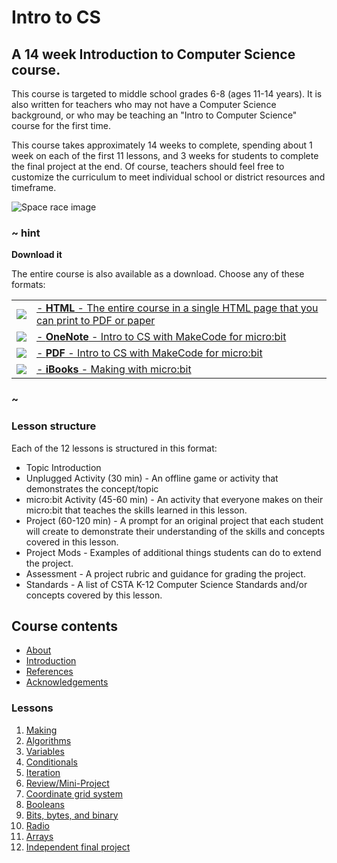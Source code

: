 # Intro to CS

## A 14 week Introduction to Computer Science course.

This course is targeted to middle school grades 6-8 (ages 11-14 years).  It is also written for teachers who may not have a Computer Science background, or who may be teaching an "Intro to Computer Science" course for the first time.

This course takes approximately 14 weeks to complete, spending about 1 week on each of the first 11 lessons, and 3 weeks for students to complete the final project at the end.  Of course, teachers should feel free to customize the curriculum to meet individual school or district resources and timeframe.

![Space race image](/static/courses/csintro.jpg)

### ~ hint
**Download it**

The entire course is also available as a download. Choose any of these formats:

|||
|-|-|
| [![](/static/courses/csintro/icons/html-24x24.png)](/--docs#book:/courses/csintro/SUMMARY) | [- **HTML** - The entire course in a single HTML page that you can print to PDF or paper](/--docs#book:/courses/csintro/SUMMARY) |
| [![](/static/courses/csintro/icons/microsoft-onenote-24x24.png)](http://aka.ms/MakeCodeforMicroBitNotebook) | [- **OneNote** - Intro to CS with MakeCode for micro:bit](http://aka.ms/MakeCodeforMicroBitNotebook) |
| [![](/static/courses/csintro/icons/adobe-pdf-file-icon-24x24.png)](https://1drv.ms/b/s!AqsgsTyHBmRBgQ1Fjzm5y5wKG75M) | [- **PDF** - Intro to CS with MakeCode for micro:bit](https://1drv.ms/b/s!AqsgsTyHBmRBgQ1Fjzm5y5wKG75M) |
| [![](/static/courses/csintro/icons/apple-itunes-ibook-24x24.png)](https://itunes.apple.com/us/book/making-with-micro-bit/id1255260221?mt=11) | [- **iBooks** - Making with micro:bit](https://itunes.apple.com/us/book/making-with-micro-bit/id1255260221?mt=11) |
### ~

### Lesson structure

Each of the 12 lessons is structured in this format:
* Topic Introduction
* Unplugged Activity (30 min) - An offline game or activity that demonstrates the concept/topic
* micro:bit Activity (45-60 min) - An activity that everyone makes on their micro:bit that teaches the skills learned in this lesson.
* Project (60-120 min) - A prompt for an original project that each student will create to demonstrate their understanding of the skills and concepts covered in this lesson.
* Project Mods - Examples of additional things students can do to extend the project.
* Assessment - A project rubric and guidance for grading the project.
* Standards - A list of CSTA K-12 Computer Science Standards and/or concepts covered by this lesson.

## Course contents

* [About](/courses/csintro/about)
* [Introduction](/courses/csintro/introduction)
* [References](/courses/csintro/references)
* [Acknowledgements](/courses/csintro/acknowledgements)

### Lessons

1. [Making](/courses/csintro/making)
2. [Algorithms](/courses/csintro/algorithms) 
3. [Variables](/courses/csintro/variables) 
4. [Conditionals](/courses/csintro/conditionals)
5. [Iteration](/courses/csintro/iteration) 
6. [Review/Mini-Project](/courses/csintro/miniproject)
7. [Coordinate grid system](/courses/csintro/coordinates)
8. [Booleans](/courses/csintro/booleans)
9. [Bits, bytes, and binary](/courses/csintro/binary)
10. [Radio](/courses/csintro/radio)
11. [Arrays](/courses/csintro/arrays)
12. [Independent final project](/courses/csintro/finalproject) 
